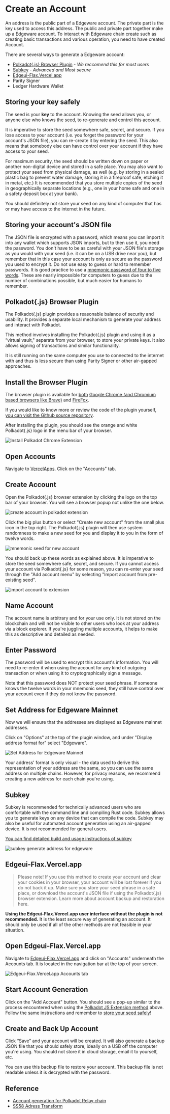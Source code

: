 # Create an Account

An address is the public part of a Edgeware account. The private part is the key used to access this address. The public and private part together make up a Edgeware account. To interact with Edgeware chain create such as creating basic transactions and various operation, you need to have created Account.

There are several ways to generate a Edgeware account:

* [Polkadot{.js} Browser Plugin](create-an-account.md#polkadotjs-browser-plugin) - _We reccomend this for most users_
* [Subkey](create-an-account.md#subkey) - _Advanced and Most secure_
* [Edgeui-Flax.Vercel.app](create-an-account.md#edgeui-flax.vercel.app)
* Parity Signer
* Ledger Hardware Wallet

## Storing your key safely

The seed is your **key** to the account. Knowing the seed allows you, or anyone else who knows the seed, to re-generate and control this account.

It is imperative to store the seed somewhere safe, secret, and secure. If you lose access to your account \(i.e. you forget the password for your account's JSON file\), you can re-create it by entering the seed. This also means that somebody else can have control over your account if they have access to your seed.

For maximum security, the seed should be written down on paper or another non-digital device and stored in a safe place. You may also want to protect your seed from physical damage, as well \(e.g. by storing in a sealed plastic bag to prevent water damage, storing it in a fireproof safe, etching it in metal, etc.\) It is recommended that you store multiple copies of the seed in geographically separate locations \(e.g., one in your home safe and one in a safety deposit box at your bank\).

You should definitely not store your seed on any kind of computer that has or may have access to the internet in the future.

## Storing your account's JSON file

The JSON file is encrypted with a password, which means you can import it into any wallet which supports JSON imports, but to then use it, you need the password. You don't have to be as careful with your JSON file's storage as you would with your seed \(i.e. it can be on a USB drive near you\), but remember that in this case your account is only as secure as the password you used to encrypt it. Do not use easy to guess or hard to remember passwords. It is good practice to use a [mnemonic password of four to five words](https://xkcd.com/936/). These are nearly impossible for computers to guess due to the number of combinations possible, but much easier for humans to remember.

## Polkadot{.js} Browser Plugin

The Polkadot{.js} plugin provides a reasonable balance of security and usability. It provides a separate local mechanism to generate your address and interact with Polkadot.

This method involves installing the Polkadot{.js} plugin and using it as a “virtual vault," separate from your browser, to store your private keys. It also allows signing of transactions and similar functionality.

It is still running on the same computer you use to connected to the internet with and thus is less secure than using Parity Signer or other air-gapped approaches.

## Install the Browser Plugin

The browser plugin is available for [both](https://polkadot.js.org/extension/) [Google Chrome \(and Chromium based browsers like Brave\)](https://chrome.google.com/webstore/detail/polkadot%7Bjs%7D-extension/mopnmbcafieddcagagdcbnhejhlodfdd) and [FireFox](https://addons.mozilla.org/en-US/firefox/addon/polkadot-js-extension/).

If you would like to know more or review the code of the plugin yourself, [you can visit the Github source repository](https://github.com/polkadot-js/extension).

After installing the plugin, you should see the orange and white Polkadot{.js} logo in the menu bar of your browser.

![Install Polkadot Chrome Extension](../.gitbook/assets/install_polkadot_chrome_extension.png)

## Open Accounts

Navigate to [VercelApps](https://edgeui-flax.vercel.app/?rpc=wss%3A%2F%2Fmainnet1.edgewa.re#/explorer). Click on the "Accounts" tab.

## Create Account

Open the Polkadot{.js} browser extension by clicking the logo on the top bar of your browser. You will see a browser popup not unlike the one below.

![create account in polkadot extension](../.gitbook/assets/create_account_in_extension.png)

Click the big plus button or select "Create new account" from the small plus icon in the top right. The Polkadot{.js} plugin will then use system randomness to make a new seed for you and display it to you in the form of twelve words.

![mnemonic seed for new account](../.gitbook/assets/mnemonic_seed_for_new_account.png)

You should back up these words as explained above. It is imperative to store the seed somewhere safe, secret, and secure. If you cannot access your account via Polkadot{.js} for some reason, you can re-enter your seed through the "Add account menu" by selecting "Import account from pre-existing seed".

![import account to extension](../.gitbook/assets/import_account_to_extension.png)

## Name Account

The account name is arbitrary and for your use only. It is not stored on the blockchain and will not be visible to other users who look at your address via a block explorer. If you're juggling multiple accounts, it helps to make this as descriptive and detailed as needed.

## Enter Password

The password will be used to encrypt this account's information. You will need to re-enter it when using the account for any kind of outgoing transaction or when using it to cryptographically sign a message.

Note that this password does NOT protect your seed phrase. If someone knows the twelve words in your mnemonic seed, they still have control over your account even if they do not know the password.

## Set Address for Edgeware Mainnet

Now we will ensure that the addresses are displayed as Edgeware mainnet addresses.

Click on "Options" at the top of the plugin window, and under "Display address format for" select "Edgeware".

![Set Address for Edgeware Mainnet](../.gitbook/assets/set_address_for_edgeware_mainnet.png)

Your address' format is only visual - the data used to derive this representation of your address are the same, so you can use the same address on multiple chains. However, for privacy reasons, we recommend creating a new address for each chain you're using.

## Subkey

Subkey is recommended for technically advanced users who are comfortable with the command line and compiling Rust code. Subkey allows you to generate keys on any device that can compile the code. Subkey may also be useful for automated account generation using an air-gapped device. It is not recommended for general users.

[You can find detailed build and usage instructions of subkey](https://github.com/paritytech/substrate/tree/master/bin/utils/subkey)

![subkey generate address for edgeware](../.gitbook/assets/subkey_generate_address_for_edgeware.png)

## Edgeui-Flax.Vercel.app

> Please note! If you use this method to create your account and clear your cookies in your browser, your account will be lost forever if you do not back it up. Make sure you store your seed phrase in a safe place, or download the account's JSON file if using the Polkadot{.js} browser extension. Learn more about account backup and restoration here.

**Using the Edgeui-Flax.Vercel.app user interface without the plugin is not recommended.** It is the least secure way of generating an account. It should only be used if all of the other methods are not feasible in your situation.

## Open Edgeui-Flax.Vercel.app

Navigate to [Edgeui-Flax.Vercel.app](https://edgeui-flax.vercel.app/?rpc=wss%3A%2F%2Fmainnet1.edgewa.re#/accounts) and click on "Accounts" underneath the Accounts tab. It is located in the navigation bar at the top of your screen.

![Edgeui-Flax.Vercel.app Accounts tab](https://user-images.githubusercontent.com/44712760/123108135-646a4100-d3f7-11eb-9ec0-c0ba2659964c.png)

## Start Account Generation

Click on the "Add Account" button. You should see a pop-up similar to the process encountered when using the [Polkadot JS Extension method](create-an-account.md#polkadotjs-browser-plugin) above. Follow the same instructions and remember to [store your seed safely](create-an-account.md#storing-your-key-safely)!

## Create and Back Up Account

Click “Save” and your account will be created. It will also generate a backup JSON file that you should safely store, ideally on a USB off the computer you're using. You should not store it in cloud storage, email it to yourself, etc.

You can use this backup file to restore your account. This backup file is not readable unless it is decrypted with the password.

## Reference

* [Account generation for Polkadot Relay chain](https://wiki.polkadot.network/docs/en/learn-account-generation)
* [SS58 Adress Transform](https://polkadot.subscan.io/tools/ss58_transform)

